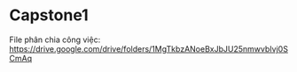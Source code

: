 # Capstone1
File phân chia công việc: https://drive.google.com/drive/folders/1MgTkbzANoeBxJbJU25nmwvbIvj0SCmAq
